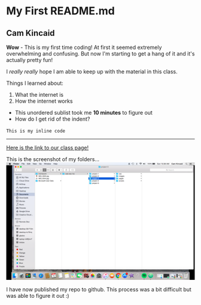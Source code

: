 # My First README.md

## Cam Kincaid
**Wow** - This is my first time coding! At first it seemed extremely overwhelming and confusing. But now I'm  starting to get a hang of it and it's actually pretty fun!

I *really really* hope I am able to keep up with the material in this class.

Things I learned about:
1.  What the internet is
2. How the internet works

  * This unordered sublist took me **10 minutes** to figure out
  * How do I get rid of the indent?

``This is my inline code``

 ****
[Here is the link to our class page!](https://media-ed-online.github.io/intro-web-dev/)

This is the screenshot of my folders...![Screenshot Of my Directory](./images/screenshot-1.png)

I have now published my repo to github. This process was a bit difficult but was able to figure it out :)
